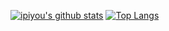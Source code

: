[![ipiyou's github stats](https://github-readme-stats.vercel.app/api?username=ipiyou&show_icons=true&hide_border=true&count_private=true)](https://github.com/ipiyou)
[![Top Langs](https://github-readme-stats.vercel.app/api/top-langs/?username=ipiyou&hide=r,jupyter%20notebook,c%23)](https://github.com/anuraghazra/github-readme-stats)
